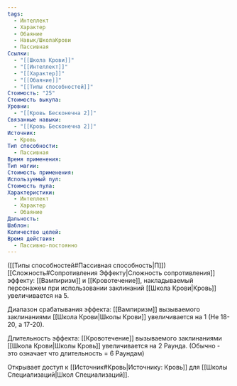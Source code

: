 ```yaml
---
tags:
  - Интеллект
  - Характер
  - Обаяние
  - Навык/ШколаКрови
  - Пассивная
Ссылки:
  - "[[Школа Крови]]"
  - "[[Интеллект]]"
  - "[[Характер]]"
  - "[[Обаяние]]"
  - "[[Типы способностей]]"
Стоимость: "25"
Стоимость выкупа: 
Уровни:
  - "[[Кровь Бесконечна 2]]"
Связанные навыки:
  - "[[Кровь Бесконечна 2]]"
Источник:
  - Кровь
Тип способности:
  - Пассивная
Время применения: 
Тип магии: 
Стоимость применения: 
Используемый пул: 
Стоимость пула: 
Характеристики:
  - Интеллект
  - Характер
  - Обаяние
Дальность: 
Шаблон: 
Количество целей: 
Время действия:
  - Пассивно-постоянно
---
```

([[Типы способностей#Пассивная способность|П]]) [[Сложность#Cопротивления Эффекту|Сложность сопротивления]] эффекту: [[Вампиризм]] и [[Кровотечение]], накладываемый персонажем при использовании заклинаний [[Школа Крови|Кровь]] увеличивается на 5.

Диапазон срабатывания эффекта: [[Вампиризм]] вызываемого заклинаниями [[Школа Крови|Школы Крови]] увеличивается на 1 (Не 18-20, а 17-20).

Длительность эффекта: [[Кровотечение]] вызываемого заклинаниями [[Школа Крови|Школы Кровь]]  увеличивается на 2 Раунда. (Обычно - это означает что длительность = 6 Раундам)

Открывает доступ к [[Источник#Кровь|Источнику: Кровь]] для [[Школы Специализаций|Школ Специализаций]]. 